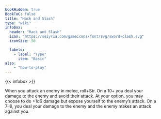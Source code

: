 ```yaml
---
bookHidden: true
BookToC: false
title: "Hack and Slash"
type: "wiki"
infobox:
  header: "Hack and Slash"
  icon: "https://seiyria.com/gameicons-font/svg/sword-clash.svg"
  iconSize: 50

  labels:
    - label: "Type"
      item: "Basic"
also:
    - "how-to-play"
---
```


{{< infobox >}}

When you attack an enemy in melee, roll+Str. On a 10+ you deal your damage to the enemy and avoid their attack. At your option, you may choose to do +1d6 damage but expose yourself to the enemy’s attack. On a 7–9, you deal your damage to the enemy and the enemy makes an attack against you.